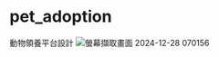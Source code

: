 # pet_adoption
動物領養平台設計
![螢幕擷取畫面 2024-12-28 070156](https://github.com/user-attachments/assets/2b2a9a97-eaac-466b-86c9-7b73beb82db4)

